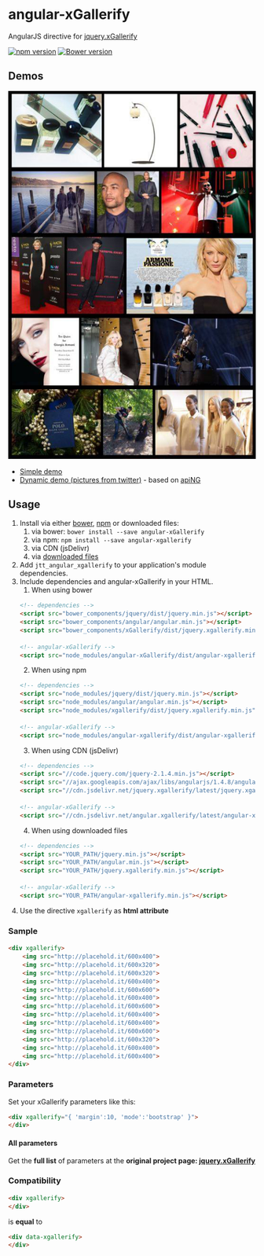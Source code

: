 # angular-xGallerify
AngularJS directive for [jquery.xGallerify](https://github.com/xremix/xGallerify)

[![npm version](https://badge.fury.io/js/angular-xgallerify.png)](https://badge.fury.io/js/angular-xgallerify)
[![Bower version](https://badge.fury.io/bo/angular-xGallerify.png)](https://badge.fury.io/bo/angular-xGallerify)

## Demos

![angular-xGallerify Demo](demo.jpg)

- [Simple demo](https://rawgit.com/JohnnyTheTank/angular-xGallerify/master/demo/index.html)
- [Dynamic demo (pictures from twitter)](https://rawgit.com/JohnnyTheTank/apiNG-design-xgallerify/master/demo/) - based on [apiNG](https://github.com/JohnnyTheTank/apiNG)

## Usage

1. Install via either [bower](http://bower.io/), [npm](https://www.npmjs.com/) or downloaded files:
    1. via bower: `bower install --save angular-xGallerify`
    2. via npm: `npm install --save angular-xgallerify`
    3. via CDN (jsDelivr)
    4. via [downloaded files](https://github.com/JohnnyTheTank/angular-xGallerify/zipball/master)
2. Add `jtt_angular_xgallerify` to your application's module dependencies.
3. Include dependencies and angular-xGallerify in your HTML.
    1. When using bower
    ```html
    <!-- dependencies -->
    <script src="bower_components/jquery/dist/jquery.min.js"></script>
    <script src="bower_components/angular/angular.min.js"></script>
    <script src="bower_components/xGallerify/dist/jquery.xgallerify.min.js"></script>

    <!-- angular-xGallerify -->
    <script src="node_modules/angular-xGallerify/dist/angular-xgallerify.min.js"></script>
    ```
    2. When using npm
    ```html
    <!-- dependencies -->
    <script src="node_modules/jquery/dist/jquery.min.js"></script>
    <script src="node_modules/angular/angular.min.js"></script>
    <script src="node_modules/xgallerify/dist/jquery.xgallerify.min.js"></script>

    <!-- angular-xGallerify -->
    <script src="node_modules/angular-xgallerify/dist/angular-xgallerify.min.js"></script>
    ```
    3. When using CDN (jsDelivr)
    ```html
    <!-- dependencies -->
    <script src="//code.jquery.com/jquery-2.1.4.min.js"></script>
    <script src="//ajax.googleapis.com/ajax/libs/angularjs/1.4.8/angular.min.js"></script>
    <script src="//cdn.jsdelivr.net/jquery.xgallerify/latest/jquery.xgallerify.min.js"></script>

    <!-- angular-xGallerify -->
    <script src="//cdn.jsdelivr.net/angular.xgallerify/latest/angular-xgallerify.min.js"></script>
    ```
    4. When using downloaded files
    ```html
    <!-- dependencies -->
    <script src="YOUR_PATH/jquery.min.js"></script>
    <script src="YOUR_PATH/angular.min.js"></script>
    <script src="YOUR_PATH/jquery.xgallerify.min.js"></script>

    <!-- angular-xGallerify -->
    <script src="YOUR_PATH/angular-xgallerify.min.js"></script>
    ```
4. Use the directive `xgallerify` as **html attribute**

### Sample
```HTML
<div xgallerify>
    <img src="http://placehold.it/600x400">
    <img src="http://placehold.it/600x320">
    <img src="http://placehold.it/600x320">
    <img src="http://placehold.it/600x400">
    <img src="http://placehold.it/600x600">
    <img src="http://placehold.it/600x400">
    <img src="http://placehold.it/600x600">
    <img src="http://placehold.it/600x400">
    <img src="http://placehold.it/600x400">
    <img src="http://placehold.it/600x600">
    <img src="http://placehold.it/600x320">
    <img src="http://placehold.it/600x400">
    <img src="http://placehold.it/600x400">
</div>
```

### Parameters
Set your xGallerify parameters like this:
```HTML
<div xgallerify="{ 'margin':10, 'mode':'bootstrap' }">
</div>
```
#### All parameters
Get the **full list** of parameters at the **original project page: [jquery.xGallerify](https://github.com/xremix/xGallerify#parameters)**

### Compatibility
```HTML
<div xgallerify>
</div>
```
is **equal** to
```HTML
<div data-xgallerify>
</div>
```

